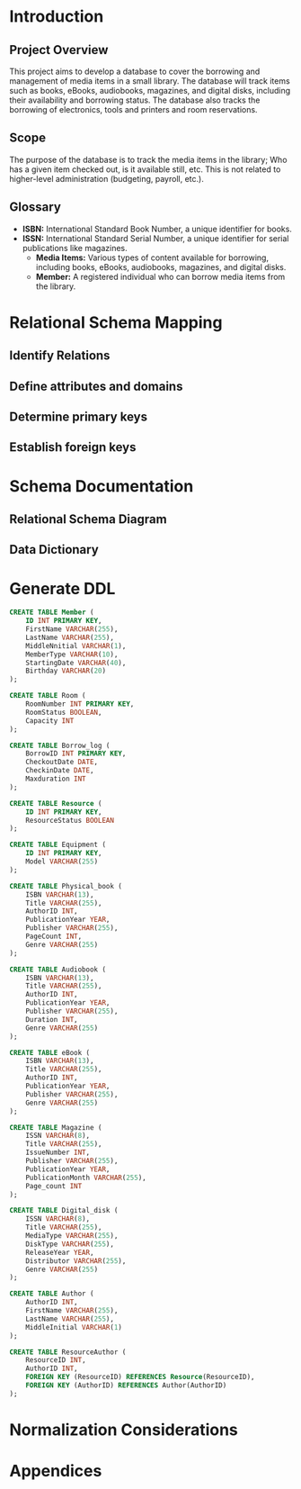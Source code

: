 # Introduction

## Project Overview

This project aims to develop a database to cover the borrowing and management of media items in a small library. The database will track items such as books, eBooks, audiobooks, magazines, and digital disks, including their availability and borrowing status. The database also tracks the borrowing of electronics, tools and printers and room reservations.

## Scope

The purpose of the database is to track the media items in the library; Who has a given item checked out, is it available still, etc. This is not related to higher-level administration (budgeting, payroll, etc.).

## Glossary

- **ISBN:** International Standard Book Number, a unique identifier for books.
- **ISSN:** International Standard Serial Number, a unique identifier for serial publications like magazines.
  - **Media Items:** Various types of content available for borrowing, including books, eBooks, audiobooks, magazines, and digital disks.
  - **Member:** A registered individual who can borrow media items from the library.

# Relational Schema Mapping

## Identify Relations

## Define attributes and domains

## Determine primary keys

## Establish foreign keys

# Schema Documentation

## Relational Schema Diagram

## Data Dictionary

# Generate DDL

```sql
CREATE TABLE Member (
    ID INT PRIMARY KEY,
    FirstName VARCHAR(255),
    LastName VARCHAR(255),
    MiddleNnitial VARCHAR(1),
    MemberType VARCHAR(10),
    StartingDate VARCHAR(40),
    Birthday VARCHAR(20)
);

CREATE TABLE Room (
    RoomNumber INT PRIMARY KEY,
    RoomStatus BOOLEAN,
    Capacity INT
);

CREATE TABLE Borrow_log (
    BorrowID INT PRIMARY KEY,
    CheckoutDate DATE,
    CheckinDate DATE,
    Maxduration INT
);

CREATE TABLE Resource (
    ID INT PRIMARY KEY,
    ResourceStatus BOOLEAN
);

CREATE TABLE Equipment (
    ID INT PRIMARY KEY,
    Model VARCHAR(255)
);

CREATE TABLE Physical_book (
    ISBN VARCHAR(13),
    Title VARCHAR(255),
    AuthorID INT,
    PublicationYear YEAR,
    Publisher VARCHAR(255),
    PageCount INT,
    Genre VARCHAR(255)
);

CREATE TABLE Audiobook (
    ISBN VARCHAR(13),
    Title VARCHAR(255),
    AuthorID INT,
    PublicationYear YEAR,
    Publisher VARCHAR(255),
    Duration INT,
    Genre VARCHAR(255)
);

CREATE TABLE eBook (
    ISBN VARCHAR(13),
    Title VARCHAR(255),
    AuthorID INT,
    PublicationYear YEAR,
    Publisher VARCHAR(255),
    Genre VARCHAR(255)
);

CREATE TABLE Magazine (
    ISSN VARCHAR(8),
    Title VARCHAR(255),
    IssueNumber INT,
    Publisher VARCHAR(255),
    PublicationYear YEAR,
    PublicationMonth VARCHAR(255),
    Page_count INT
);

CREATE TABLE Digital_disk (
    ISSN VARCHAR(8),
    Title VARCHAR(255),
    MediaType VARCHAR(255),
    DiskType VARCHAR(255),
    ReleaseYear YEAR,
    Distributor VARCHAR(255),
    Genre VARCHAR(255)
);

CREATE TABLE Author (
    AuthorID INT,
    FirstName VARCHAR(255),
    LastName VARCHAR(255),
    MiddleInitial VARCHAR(1)
);

CREATE TABLE ResourceAuthor (
    ResourceID INT,
    AuthorID INT,
    FOREIGN KEY (ResourceID) REFERENCES Resource(ResourceID),
    FOREIGN KEY (AuthorID) REFERENCES Author(AuthorID)
);
```

# Normalization Considerations

# Appendices
